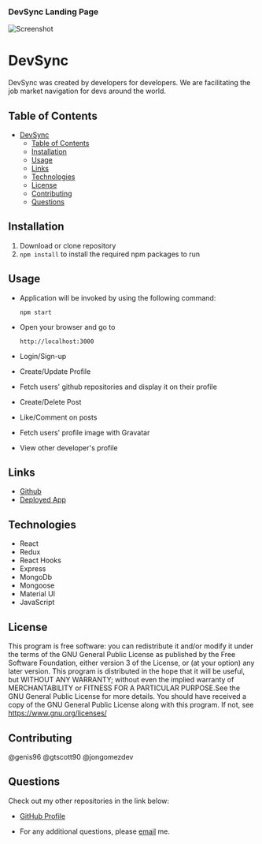 ### DevSync Landing Page

![Screenshot](client/src/styles/devsync.png)

# DevSync

DevSync was created by developers for developers. We are facilitating the job market navigation for devs around the world.

## Table of Contents

- [DevSync](#devsync)
  - [Table of Contents](#table-of-contents)
  - [Installation](#installation)
  - [Usage](#usage)
  - [Links](#links)
  - [Technologies](#technologies)
  - [License](#license)
  - [Contributing](#contributing)
  - [Questions](#questions)

## Installation

1. Download or clone repository
2. `npm install` to install the required npm packages to run

## Usage

- Application will be invoked by using the following command:

  `npm start`

- Open your browser and go to

  `http://localhost:3000`

- Login/Sign-up
- Create/Update Profile
- Fetch users' github repositories and display it on their profile
- Create/Delete Post
- Like/Comment on posts
- Fetch users' profile image with Gravatar
- View other developer's profile

## Links

- [Github](https://github.com/gtscott90/DevSync)
- [Deployed App](https://devsync-project-3.herokuapp.com/)

## Technologies

- React
- Redux
- React Hooks
- Express
- MongoDb
- Mongoose
- Material UI
- JavaScript

## License

This program is free software: you can redistribute it and/or modify
it under the terms of the GNU General Public License as published by
the Free Software Foundation, either version 3 of the License, or
(at your option) any later version.
This program is distributed in the hope that it will be useful,
but WITHOUT ANY WARRANTY; without even the implied warranty of
MERCHANTABILITY or FITNESS FOR A PARTICULAR PURPOSE.See the
GNU General Public License for more details.
You should have received a copy of the GNU General Public License
along with this program. If not, see <https://www.gnu.org/licenses/>

## Contributing

@genis96
@gtscott90
@jongomezdev

## Questions

Check out my other repositories in the link below:

- [GitHub Profile](https://github.com/gtscott90)

- For any additional questions, please [email](mailto:gtscott90@gmail.com) me.
